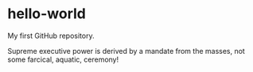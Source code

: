 # hello-world
My first GitHub repository.

Supreme executive power is derived by a mandate from the masses, not some farcical, aquatic, ceremony!
